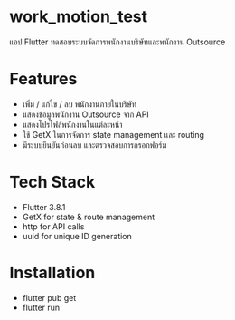 # work_motion_test

แอป Flutter ทดสอบระบบจัดการพนักงานบริษัทและพนักงาน Outsource

# Features

- เพิ่ม / แก้ไข / ลบ พนักงานภายในบริษัท
- แสดงข้อมูลพนักงาน Outsource จาก API
- แสดงโปรไฟล์พนักงานในแต่ละหน้า
- ใช้ GetX ในการจัดการ state management และ routing
- มีระบบยืนยันก่อนลบ และตรวจสอบการกรอกฟอร์ม

# Tech Stack

- Flutter 3.8.1
- GetX for state & route management
- http for API calls
- uuid for unique ID generation

# Installation

- flutter pub get
- flutter run
